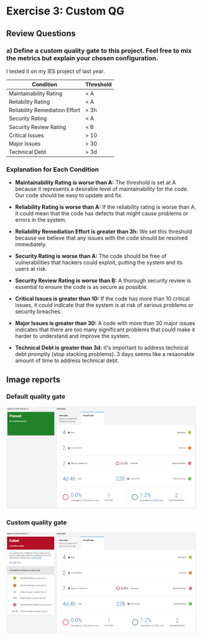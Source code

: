 # Exercise 3:  Custom QG

## Review Questions

### a) Define a custom quality gate to this project. Feel free to mix the metrics but explain your chosen configuration.

I tested it on my IES project of last year.

| Condition | Threshold |
|-----------|-----------|
| Maintainability Rating | < A |
| Reliability Rating | < A |
| Reliability Remediation Effort | > 3h |
| Security Rating | < A |
| Security Review Rating | < B |
| Critical Issues | > 10 |
| Major Issues | > 30 |
| Technical Debt | > 3d |

### Explanation for Each Condition

- **Maintainability Rating is worse than A:** The threshold is set at A because it represents a desirable level of maintainability for the code. Our code should be easy to update and fix.

- **Reliability Rating is worse than A:** If the reliability rating is worse than A, it could mean that the code has defects that might cause problems or errors in the system.

- **Reliability Remediation Effort is greater than 3h:** We set this threshold because we believe that any issues with the code should be resolved immediately.

- **Security Rating is worse than A:** The code should be free of vulnerabilities that hackers could exploit, putting the system and its users at risk.

- **Security Review Rating is worse than B:** A thorough security review is essential to ensure the code is as secure as possible.

- **Critical Issues is greater than 10:** If the code has more than 10 critical issues, it could indicate that the system is at risk of serious problems or security breaches.

- **Major Issues is greater than 30:** A code with more than 30 major issues indicates that there are too many significant problems that could make it harder to understand and improve the system.

- **Technical Debt is greater than 3d:** It's important to address technical debt promptly (stop stacking problems). 3 days seems like a resaonable amount of time to address technical debt.

## Image reports

### Default quality gate
![Default quality gate](default-quality-gate.png "Default quality gate")

### Custom quality gate
![Custom quality gate](custom-quality-gate.png "Custom quality gate")
